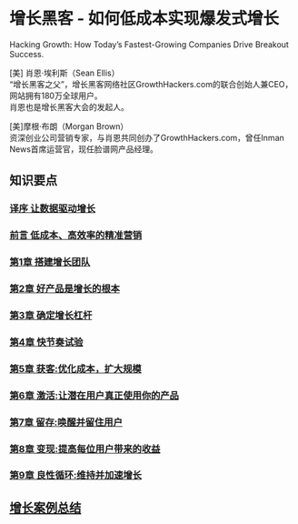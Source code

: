 # 增长黑客 - 如何低成本实现爆发式增长 

Hacking Growth: How Today’s Fastest-Growing Companies Drive Breakout Success.  

[美] 肖恩·埃利斯（Sean Ellis）  
“增长黑客之父”，增长黑客网络社区GrowthHackers.com的联合创始人兼CEO，网站拥有180万全球用户。    
肖恩也是增长黑客大会的发起人。  

[美]摩根·布朗（Morgan Brown）  
资深创业公司营销专家，与肖恩共同创办了GrowthHackers.com，曾任Inman News首席运营官，现任脸谱网产品经理。  

## 知识要点

### [译序 让数据驱动增长](notes/Preface.md)
### [前言 低成本、高效率的精准营销](notes/Introduction.md)
### [第1章 搭建增长团队](notes/01.md)
### [第2章 好产品是增长的根本](notes/02.md)
### [第3章 确定增长杠杆](notes/03.md)
### [第4章 快节奏试验](notes/04.md)
### [第5章 获客:优化成本，扩大规模](notes/05.md)
### [第6章 激活:让潜在用户真正使用你的产品](notes/06.md)
### [第7章 留存:唤醒并留住用户](notes/07.md)
### [第8章 变现:提高每位用户带来的收益](notes/08.md)
### [第9章 良性循环:维持并加速增长](notes/09.md)

## [增长案例总结](cases/README.md)
